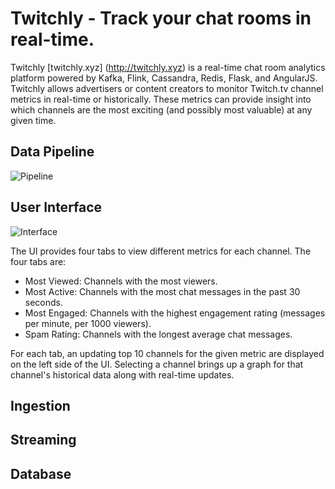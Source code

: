 # Twitchly - Track your chat rooms in real-time.

Twitchly [twitchly.xyz] (http://twitchly.xyz) is a real-time chat room analytics platform powered by Kafka, Flink, Cassandra, Redis, Flask, and AngularJS. Twitchly allows advertisers or content creators to monitor Twitch.tv channel metrics in real-time or historically. These metrics can provide insight into which channels are the most exciting (and possibly most valuable) at any given time.

## Data Pipeline

![Pipeline](http://i.imgur.com/kAYcbO2.png)

## User Interface

![Interface](http://i.imgur.com/rg8HhhR.png)

The UI provides four tabs to view different metrics for each channel. The four tabs are:
 - Most Viewed: Channels with the most viewers.
 - Most Active: Channels with the most chat messages in the past 30 seconds.
 - Most Engaged: Channels with the highest engagement rating (messages per minute, per 1000 viewers).
 - Spam Rating: Channels with the longest average chat messages.

 For each tab, an updating top 10 channels for the given metric are displayed on the left side of the UI. Selecting a channel brings up a graph for that channel's historical data along with real-time updates.

## Ingestion

## Streaming

## Database
